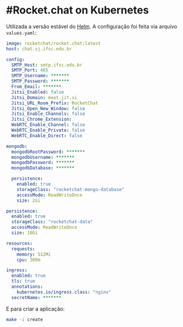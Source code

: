 #Rocket.chat on Kubernetes
======
Utilizada a versão estável do [Helm](https://github.com/kubernetes/charts/tree/master/stable/rocketchat).
A configuração foi feita via arquivo `values.yaml`:
```yaml
image: rocketchat/rocket.chat:latest
host: chat.sj.ifsc.edu.br

config:
  SMTP_Host: smtp.ifsc.edu.br
  SMTP_Port: 465
  SMTP_Username: *******
  SMTP_Password: *******
  From_Email: *******
  Jitsi_Enabled: false
  Jitsi_Domain: meet.jit.si
  Jitsi_URL_Room_Prefix: RocketChat
  Jitsi_Open_New_Window: false
  Jitsi_Enable_Channels: false
  Jitsi_Chrome_Extension:
  WebRTC_Enable_Channel: false
  WebRTC_Enable_Private: false
  WebRTC_Enable_Direct: false

mongodb:
  mongodbRootPassword: *******
  mongodbUsername: *******
  mongodbPassword: *******
  mongodbDatabase: *******

  persistence:
    enabled: true
    storageClass: "rocketchat-mongo-database"
    accessMode: ReadWriteOnce
    size: 2Gi

persistence:
  enabled: true
  storageClass: "rocketchat-data"
  accessMode: ReadWriteOnce
  size: 10Gi

resources:
  requests:
    memory: 512Mi
    cpu: 300m

ingress:
  enabled: true
  tls: true
  annotations:
    kubernetes.io/ingress.class: "nginx"
  secretName: *******
```

E para criar a aplicação:

```bash
make -i create
```
